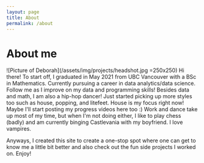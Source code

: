 ```yaml
---
layout: page
title: About
permalink: /about
---
```


# About me

![Picture of Deborah](/assets/img/projects/headshot.jpg =250x250)
Hi there! To start off, I graduated in May 2021 from UBC Vancouver with a BSc in Mathematics. Currently pursuing a career in data analytics/data science. Follow me as I improve on my data and programming skills! Besides data and math, I am also a hip-hop dancer! Just started picking up more styles too such as house, popping, and litefeet. House is my focus right now! Maybe I'll start posting my progress videos here too :) Work and dance take up most of my time, but when I'm not doing either, I like to play chess (badly) and am currently binging Castlevania with my boyfriend. I love vampires.

Anyways, I created this site to create a one-stop spot where one can get to know me a little bit better and also check out the fun side projects I worked on. Enjoy!
